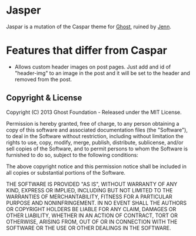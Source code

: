 # Jasper

Jaspar is a mutation of the Caspar theme for [Ghost](http://github.com/tryghost/ghost/), ruined by [Jenn](http://negativitysandwiches.com).

# Features that differ from Caspar

* Allows custom header images on post pages. Just add and id of "header-img" to an image in the post and it will be set to the header and removed from the post.

## Copyright & License

Copyright (C) 2013 Ghost Foundation - Released under the MIT License.

Permission is hereby granted, free of charge, to any person obtaining a copy of this software and associated documentation files (the "Software"), to deal in the Software without restriction, including without limitation the rights to use, copy, modify, merge, publish, distribute, sublicense, and/or sell copies of the Software, and to permit persons to whom the Software is furnished to do so, subject to the following conditions:

The above copyright notice and this permission notice shall be included in all copies or substantial portions of the Software.

THE SOFTWARE IS PROVIDED "AS IS", WITHOUT WARRANTY OF ANY KIND, EXPRESS OR IMPLIED, INCLUDING BUT NOT LIMITED TO THE WARRANTIES OF MERCHANTABILITY, FITNESS FOR A PARTICULAR PURPOSE AND
NONINFRINGEMENT. IN NO EVENT SHALL THE AUTHORS OR COPYRIGHT HOLDERS BE LIABLE FOR ANY CLAIM, DAMAGES OR OTHER LIABILITY, WHETHER IN AN ACTION OF CONTRACT, TORT OR OTHERWISE, ARISING FROM, OUT OF OR IN CONNECTION WITH THE SOFTWARE OR THE USE OR OTHER DEALINGS IN THE SOFTWARE.
